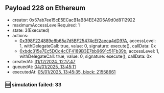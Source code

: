 ## Payload 228 on Ethereum

- creator: 0x57ab7ee15cE5ECacB1aB84EE42D5A9d0d8112922
- maximumAccessLevelRequired: 1
- state: 3(Executed)
- actions:
  - [0x398F224889e8b65a7d5BF25474cEf2aeca4dD97A](https://etherscan.io/tx/0x398F224889e8b65a7d5BF25474cEf2aeca4dD97A), accessLevel: 1, withDelegateCall: true, value: 0, signature: execute(), callData: 0x
  - [0xbdc315e7Ec5DCc4cCF4189B3E7bb9691c51Fb39b](https://etherscan.io/tx/0xbdc315e7Ec5DCc4cCF4189B3E7bb9691c51Fb39b), accessLevel: 1, withDelegateCall: true, value: 0, signature: execute(), callData: 0x
- createdAt: [31/12/2024, 12:17:47](https://etherscan.io/tx/0x4222fc8ba6fe52e4e50aa8c1a1aaba7b6fda26709e357fd2667d5fadf6d29c68)
- queuedAt: [04/01/2025, 13:45:11](https://etherscan.io/tx/0xa8aa2910a58339a42b58cd9fa51e77879586dadef708c7a374c3406c247af6ea)
- executedAt: [05/01/2025, 13:45:35, block: 21558661](https://etherscan.io/tx/0xba20d72f3d22f08566930b0f87c133fb5e247a7d6793275bf660f9ca41c11d50)

### :sos: simulation failed: 33
